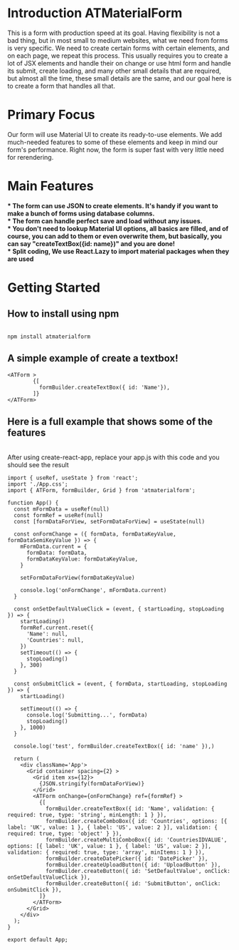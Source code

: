 <h1>Introduction ATMaterialForm</h1>
This is a form with production speed at its goal. Having flexibility is not a bad thing, but in most small to medium websites, what we need from forms is very specific. We need to create certain forms with certain elements, and on each page, we repeat this process. This usually requires you to create a lot of JSX elements and handle their on change or use html form and handle its submit, create loading, and many other small details that are required, but almost all the time, these small details are the same, and our goal here is to create a form that handles all that.
<h1> Primary Focus</h1>
Our form will use Material UI to create its ready-to-use elements. We add much-needed features to some of these elements and keep in mind our form's performance. Right now, the form is super fast with very little need for rerendering.
<h1>Main Features</h1>
<b>* The form can use JSON to create elements. It's handy if you want to make a bunch of forms using database columns.
<br>
* The form can handle perfect save and load without any issues.
<br>
* You don't need to lookup Material UI options, all basics are filled, and of course, you can add to them or even overwrite them, but basically, you can say "createTextBox({id: name})" and you are done!
<br>
* Split coding, We use React.Lazy to import material packages when they are used
</b>
<h1>Getting Started</h1>
<h2>How to install using npm</h2>

```

npm install atmaterialform

```

<h2>A simple example of create a textbox!</h2>

```
<ATForm >
        {[
          formBuilder.createTextBox({ id: 'Name'}),            
        ]}
</ATForm>

```
<h2> Here is a full example that shows some of the features</h2>
<br>
After using create-react-app, replace your app.js with this  code and you should see the result
<br>

```
import { useRef, useState } from 'react';
import './App.css';
import { ATForm, formBuilder, Grid } from 'atmaterialform';

function App() {
  const mFormData = useRef(null)
  const formRef = useRef(null)
  const [formDataForView, setFormDataForView] = useState(null)

  const onFormChange = ({ formData, formDataKeyValue, formDataSemiKeyValue }) => {
    mFormData.current = {
      formData: formData,
      formDataKeyValue: formDataKeyValue,
    }

    setFormDataForView(formDataKeyValue)

    console.log('onFormChange', mFormData.current)
  }

  const onSetDefaultValueClick = (event, { startLoading, stopLoading }) => {
    startLoading()
    formRef.current.reset({
      'Name': null,
      'Countries': null,
    })
    setTimeout(() => {
      stopLoading()
    }, 300)
  }

  const onSubmitClick = (event, { formData, startLoading, stopLoading }) => {
    startLoading()

    setTimeout(() => {
      console.log('Submitting...', formData)
      stopLoading()
    }, 1000)
  }

  console.log('test', formBuilder.createTextBox({ id: 'name' }),)

  return (
    <div className='App'>
      <Grid container spacing={2} >
        <Grid item xs={12}>
          {JSON.stringify(formDataForView)}
        </Grid>
        <ATForm onChange={onFormChange} ref={formRef} >
          {[
            formBuilder.createTextBox({ id: 'Name', validation: { required: true, type: 'string', minLength: 1 } }),
            formBuilder.createComboBox({ id: 'Countries', options: [{ label: 'UK', value: 1 }, { label: 'US', value: 2 }], validation: { required: true, type: 'object' } }),
            formBuilder.createMultiComboBox({ id: 'CountriesIDVALUE', options: [{ label: 'UK', value: 1 }, { label: 'US', value: 2 }], validation: { required: true, type: 'array', minItems: 1 } }),
            formBuilder.createDatePicker({ id: 'DatePicker' }),
            formBuilder.createUploadButton({ id: 'UploadButton' }),
            formBuilder.createButton({ id: 'SetDefaultValue', onClick: onSetDefaultValueClick }),
            formBuilder.createButton({ id: 'SubmitButton', onClick: onSubmitClick }),
          ]}
        </ATForm>
      </Grid>
    </div>
  );
}

export default App;

```